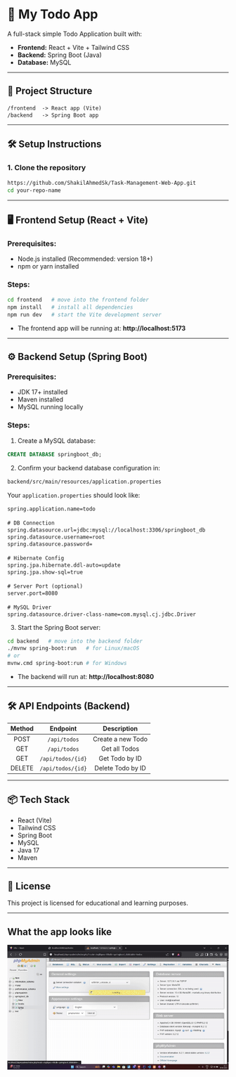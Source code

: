 # 📝 My Todo App

A full-stack simple Todo Application built with:
- **Frontend:** React + Vite + Tailwind CSS
- **Backend:** Spring Boot (Java)
- **Database:** MySQL

---

## 🚀 Project Structure

```
/frontend  -> React app (Vite)
/backend   -> Spring Boot app
```

---

## 🛠️ Setup Instructions

### 1. Clone the repository

```bash
https://github.com/ShakilAhmedSk/Task-Management-Web-App.git
cd your-repo-name
```

---

## 🖥️ Frontend Setup (React + Vite)

### Prerequisites:
- Node.js installed (Recommended: version 18+)
- npm or yarn installed

### Steps:

```bash
cd frontend   # move into the frontend folder
npm install   # install all dependencies
npm run dev   # start the Vite development server
```

- The frontend app will be running at: **http://localhost:5173**

---

## ⚙️ Backend Setup (Spring Boot)

### Prerequisites:
- JDK 17+ installed
- Maven installed
- MySQL running locally

### Steps:

1. Create a MySQL database:

```sql
CREATE DATABASE springboot_db;
```

2. Confirm your backend database configuration in:

```bash
backend/src/main/resources/application.properties
```

Your `application.properties` should look like:

```properties
spring.application.name=todo

# DB Connection
spring.datasource.url=jdbc:mysql://localhost:3306/springboot_db
spring.datasource.username=root
spring.datasource.password=

# Hibernate Config
spring.jpa.hibernate.ddl-auto=update
spring.jpa.show-sql=true

# Server Port (optional)
server.port=8080

# MySQL Driver
spring.datasource.driver-class-name=com.mysql.cj.jdbc.Driver
```

3. Start the Spring Boot server:

```bash
cd backend   # move into the backend folder
./mvnw spring-boot:run   # for Linux/macOS
# or
mvnw.cmd spring-boot:run # for Windows
```

- The backend will run at: **http://localhost:8080**

---

## 🛠️ API Endpoints (Backend)

| Method | Endpoint               | Description         |
|:------:|:-----------------------:|:-------------------:|
| POST   | `/api/todos`             | Create a new Todo    |
| GET    | `/api/todos`             | Get all Todos        |
| GET    | `/api/todos/{id}`        | Get Todo by ID       |
| DELETE | `/api/todos/{id}`        | Delete Todo by ID    |

---

## 📦 Tech Stack

- React (Vite)
- Tailwind CSS
- Spring Boot
- MySQL
- Java 17
- Maven

---

## 📄 License

This project is licensed for educational and learning purposes.

---
## What the app looks like

![screenshot1](https://github.com/ShakilAhmedSk/Task-Management-Web-App/blob/main/screenshots/Recording2025-04-29001824-ezgif.com-video-to-gif-converter.gif)

